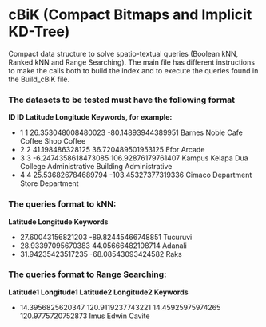 # cBiK (Compact Bitmaps and Implicit KD-Tree)

Compact data structure to solve spatio-textual queries (Boolean kNN, Ranked kNN and Range Searching).
The main file has different instructions to make the calls both to build the index and to execute the queries found in the Build_cBiK file.

### The datasets to be tested must have the following format

**ID ID Latitude Longitude Keywords, for example:**

* 1 1 26.353048008480023 -80.14893944389951 Barnes Noble Cafe Coffee Shop Coffee
* 2 2 41.198486328125 36.720489501953125 Efor Arcade
* 3 3 -6.2474358618473085 106.92876179761407 Kampus Kelapa Dua College Administrative Building Administrative
* 4 4 25.536826784689794 -103.45327377319336 Cimaco Department Store Department

### The queries format to kNN:

**Latitude Longitude Keywords**

* 27.60043156821203 -89.82445466748851 Tucuruvi
* 28.93397095670383 44.05666482108714 Adanali
* 31.94235423517235 -68.08543093424582 Raks

### The queries format to Range Searching:

**Latitude1 Longitude1 Latitude2 Longitude2 Keywords**

* 14.3956825620347 120.9119237743221 14.45925975974265 120.9775720752873 Imus Edwin Cavite
